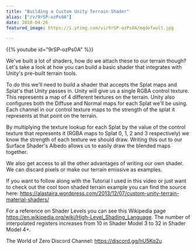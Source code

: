 ```yaml
---
title: "Building a Custom Unity Terrain Shader"
alias: ["/v/9rSP-ozPs0A"]
date: 2018-04-26
featured_image: https://i.ytimg.com/vi/9rSP-ozPs0A/mqdefault.jpg

---
```


{{% youtube id="9rSP-ozPs0A" %}}

We've built a lot of shaders, how do we attach these to our terrain though? Let's take a look at how you can build a basic shader that integrates with Unity's pre-built terrain tools. 

To do this we'll need to build a shader that accepts the Splat maps and Splat's that Unity passes in. Unity will give us a single RGBA control texture. This represents a map of 4 different textures on the terrain. Unity also configures both the Diffuse and Normal maps for each Splat we'll be using. Each channel in our control texture maps to the strength of the splat it represents at that point on the terrain.

By multiplying the texture lookup for each Splat by the value of the control texture that represents it (RGBA maps to Splat 0, 1, 2 and 3 respectively) we know the strength of each texture we should draw. Writing this out to our Surface Shader's Albedo allows us to easily draw the blended maps together.

We also get access to all the other advantages of writing our own shader. We can discard pixels or make our terrain emissive as examples.

If you want to follow along with the Tutorial I used in this video or just want to check out the cool toon shaded terrain example you can find the source here: https://alastaira.wordpress.com/2013/12/07/custom-unity-terrain-material-shaders/

For a reference on Shader Levels you can see this Wikipedia page https://en.wikipedia.org/wiki/High-Level_Shading_Language. The number of interpolated registers increases from 10 in Shader Model 3 to 32 in Shader Model 4+.

The World of Zero Discord Channel: https://discord.gg/hU5Kq2u